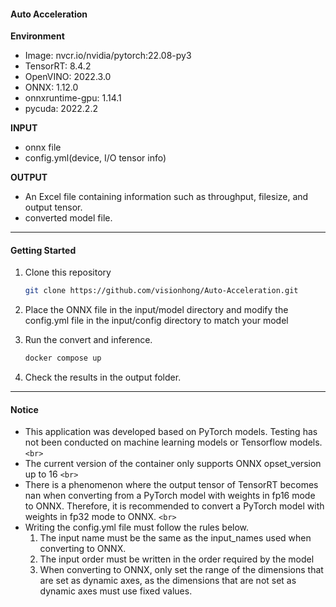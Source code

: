 #### Auto Acceleration

**Environment**

* Image: nvcr.io/nvidia/pytorch:22.08-py3
* TensorRT: 8.4.2
* OpenVINO: 2022.3.0
* ONNX: 1.12.0
* onnxruntime-gpu: 1.14.1
* pycuda: 2022.2.2

**INPUT**

* onnx file
* config.yml(device, I/O tensor info)

**OUTPUT**

* An Excel file containing information such as throughput, filesize, and output tensor.
* converted model file.

---

#### Getting Started

1. Clone this repository

   ```bash
   git clone https://github.com/visionhong/Auto-Acceleration.git
   ```
2. Place the ONNX file in the input/model directory and modify the config.yml file in the input/config directory to match your model
3. Run the convert and inference.

   ```bash
   docker compose up
   ```
4. Check the results in the output folder.

---

#### Notice

- This application was developed based on PyTorch models. Testing has not been conducted on machine learning models or Tensorflow models.
  `<br>`
- The current version of the container only supports ONNX opset_version up to 16
  `<br>`
- There is a phenomenon where the output tensor of TensorRT becomes nan when converting from a PyTorch model with weights in fp16 mode to ONNX. Therefore, it is recommended to convert a PyTorch model with weights in fp32 mode to ONNX.
  `<br>`
- Writing the config.yml file must follow the rules below.
  1. The input name must be the same as the input_names used when converting to ONNX.
  2. The input order must be written in the order required by the model
  3. When converting to ONNX, only set the range of the dimensions that are set as dynamic axes, as the dimensions that are not set as dynamic axes must use fixed values.
